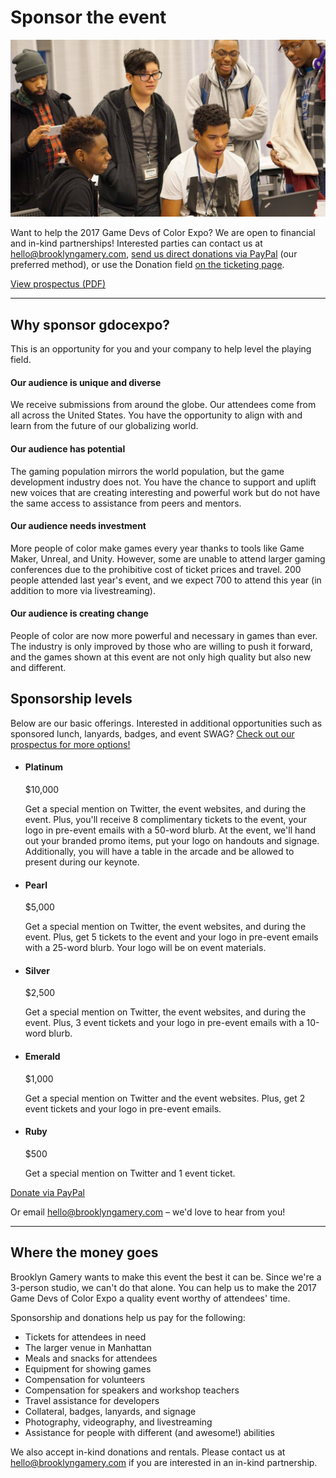 # Sponsor the event

![](/assets/images/photos/2016/13.jpg)

Want to help the 2017 Game Devs of Color Expo? We are open to financial and in-kind partnerships! Interested parties can contact us at hello@brooklyngamery.com, [send us direct donations via PayPal](http://paypal.me/BrooklynGamery) (our preferred method), or use the Donation field [on the ticketing page](/tickets).

<a href="http://tinyurl.com/sponsorgdocexpo2017" class="btn">View prospectus (PDF)</a>

----

## Why sponsor gdocexpo?

This is an opportunity for you and your company to help level the playing field.

#### Our audience is unique and diverse

We receive submissions from around the globe. Our attendees come from all across the United States. You have the opportunity to align with and learn from the future of our globalizing world.

#### Our audience has potential

The gaming population mirrors the world population, but the game development industry does not. You have the chance to support and uplift new voices that are creating interesting and powerful work but do not have the same access to assistance from peers and mentors.

#### Our audience needs investment

More people of color make games every year thanks to tools like Game Maker, Unreal, and Unity. However, some are unable to attend larger gaming conferences due to the prohibitive cost of ticket prices and travel. 200 people attended last year's event, and we expect 700 to attend this year (in addition to more via livestreaming).

#### Our audience is creating change

People of color are now more powerful and necessary in games than ever. The industry is only improved by those who are willing to push it forward, and the games shown at this event are not only high quality but also new and different.

## Sponsorship levels

Below are our basic offerings. Interested in additional opportunities such as sponsored lunch, lanyards, badges, and event SWAG? [Check out our prospectus for more options!](http://tinyurl.com/sponsorgdocexpo2017)

<ul class="col-container">
  <li class="col-3-2 sponsorship-list-item sponsorship-list-item-featured">
    <h4>Platinum</h4>
    <p class="sponsorship-price">$10,000</p>
    <p>Get a special mention on Twitter, the event websites, and during the event. Plus, you'll receive 8 complimentary tickets to the event, your logo in pre-event emails with a 50-word blurb. At the event, we'll hand out your branded promo items, put your logo on handouts and signage. Additionally, you will have a table in the arcade and be allowed to present during our keynote.</p>
  </li>
  <li class="col-3 sponsorship-list-item">
    <h4>Pearl</h4>
    <p class="sponsorship-price">$5,000</p>
    <p class="text-smaller">Get a special mention on Twitter, the event websites, and during the event. Plus, get 5 tickets to the event and your logo in pre-event emails with a 25-word blurb. Your logo will be on event materials.</p>
  </li>
  <li class="col-3 sponsorship-list-item">
    <h4>Silver</h4>
    <p class="sponsorship-price">$2,500</p>
    <p class="text-smaller">Get a special mention on Twitter, the event websites, and during the event. Plus, 3 event tickets and your logo in pre-event emails with a 10-word blurb.</p>
  </li>
  <li class="col-3 sponsorship-list-item">
    <h4>Emerald</h4>
    <p class="sponsorship-price">$1,000</p>
    <p class="text-smaller">Get a special mention on Twitter and the event websites. Plus, get 2 event tickets and your logo in pre-event emails.</p>
  </li>
  <li class="col-3 sponsorship-list-item">
    <h4>Ruby</h4>
    <p class="sponsorship-price">$500</p>
    <p class="text-smaller">Get a special mention on Twitter and 1 event ticket.</p>
  </li>
</ul>

<a href="http://paypal.me/BrooklynGamery" class="btn" target="_blank">Donate via PayPal</a>

Or email hello@brooklyngamery.com – we'd love to hear from you!

----

## Where the money goes

Brooklyn Gamery wants to make this event the best it can be. Since we're a 3-person studio, we can't do that alone. You can help us to make the 2017 Game Devs of Color Expo a quality event worthy of attendees' time.

Sponsorship and donations help us pay for the following:

- Tickets for attendees in need
- The larger venue in Manhattan
- Meals and snacks for attendees
- Equipment for showing games
- Compensation for volunteers
- Compensation for speakers and workshop teachers
- Travel assistance for developers
- Collateral, badges, lanyards, and signage
- Photography, videography, and livestreaming
- Assistance for people with different (and awesome!) abilities

We also accept in-kind donations and rentals. Please contact us at hello@brooklyngamery.com if you are interested in an in-kind partnership.
